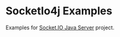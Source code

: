 SocketIo4j Examples
=======================

Examples for [Socket.IO Java Server](https://github.com/scalecube/socketio) project.
